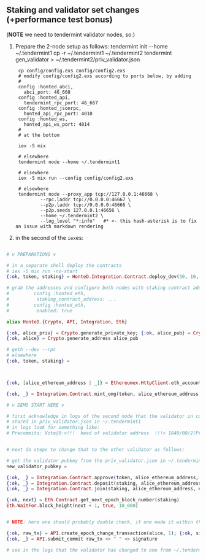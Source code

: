 ## Staking and validator set changes (+performance test bonus)

(**NOTE** we need to tendermint validator nodes, so:)

1. Prepare the 2-node setup as follows:
        tendermint init --home ~/.tendermint1
        cp -r ~/.tendermint1 ~/.tendermint2
        tendermint gen_validator > ~/.tendermint2/priv_validator.json

        cp config/config.exs config/config2.exs
        # modify config/config2.exs according to ports below, by adding
        #
        config :honted_abci,
          abci_port: 46_668
        config :honted_api,
          tendermint_rpc_port: 46_667
        config :honted_jsonrpc,
          honted_api_rpc_port: 4010
        config :honted_ws,
          honted_api_ws_port: 4014
        #
        # at the bottom

        iex -S mix

        # elsewhere
        tendermint node --home ~/.tendermint1

        # elsewhere
        iex -S mix run --config config/config2.exs

        # elsewhere
        tendermint node --proxy_app tcp://127.0.0.1:46668 \
                --rpc.laddr tcp://0.0.0.0:46667 \
                --p2p.laddr tcp://0.0.0.0:46666 \
                --p2p.seeds 127.0.0.1:46656 \
                --home ~/.tendermint2 \
                --log_level "*:info"   #* <- this hash-asterisk is to fix an issue with markdown rendering

7. in the second of the `iex`es:

```elixir

# v PREPARATIONS v

# in a separate shell deploy the contracts
# iex -S mix run -no-start
{:ok, token, staking} = HonteD.Integration.Contract.deploy_dev(30, 10, 1)

# grab the addresses and configure both nodes with staking contract address
#         config :honted_eth,
#          staking_contract_address: ...
#         config :honted_eth,
#          enabled: true

alias HonteD.{Crypto, API, Integration, Eth}

{:ok, alice_priv} = Crypto.generate_private_key; {:ok, alice_pub} = Crypto.generate_public_key alice_priv
{:ok, alice} = Crypto.generate_address alice_pub

# geth --dev --rpc
# elsewhere
{:ok, token, staking} =



{:ok, [alice_ethereum_address | _]} = Ethereumex.HttpClient.eth_accounts()

{:ok, _} = Integration.Contract.mint_omg(token, alice_ethereum_address, 100)

# v DEMO START HERE v

# first acknowledge in logs of the second node that the validator in commits coincides with validator1's address
# stored in priv_validator.json in ~/.tendermint1
# in logs look for something like:
# Precommits: Vote{0:<!!!  head of validator address  !!!> 1840/00/2(Precommit) AE1BD50FC3B3 {/5CF74AD8C951.../}}


# next do steps to change that to the other validator as follows:

# get the validator pubkey from the priv_validator.json in ~/.tendermint2
new_validator_pubkey =

{:ok, _} = Integration.Contract.approve(token, alice_ethereum_address, staking, 100)
{:ok, _} = Integration.Contract.deposit(staking, alice_ethereum_address, 100)
{:ok, _} = Integration.Contract.join(staking, alice_ethereum_address, new_validator_pubkey)

{:ok, next} = Eth.Contract.get_next_epoch_block_number(staking)
Eth.WaitFor.block_height(next + 1, true, 10_000)


# NOTE: here one should probably double check, if one made it within the join-eject window for epoch 1

{:ok, raw_tx} = API.create_epoch_change_transaction(alice, 1); {:ok, signature} = Crypto.sign(raw_tx, alice_priv)
{:ok, _} = API.submit_commit raw_tx <> " " <> signature

# see in the logs that the validator has changed to one from ~/.tendermint2/priv_validator.json, as above

```
